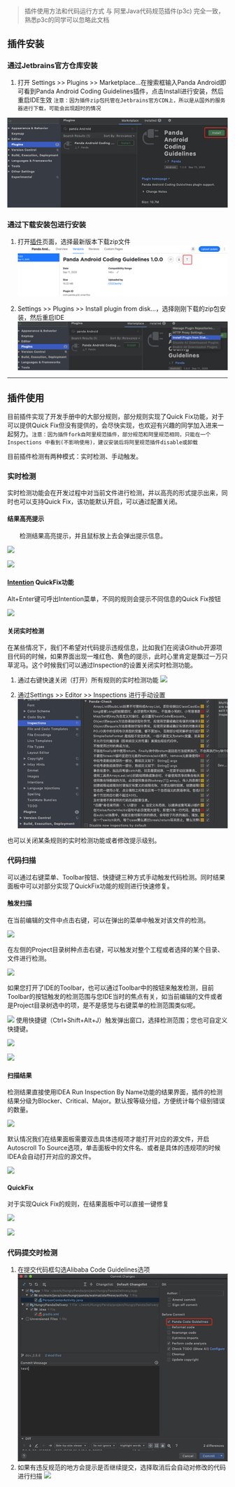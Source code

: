 > 插件使用方法和代码运行方式 与 阿里Java代码规范插件(p3c) 完全一致，熟悉p3c的同学可以忽略此文档

## 插件安装
### 通过Jetbrains官方仓库安装
1. 打开 Settings >> Plugins >> Marketplace...在搜索框输入Panda Android即可看到Panda Android Coding Guidelines插件，点击Install进行安装，然后重启IDE生效 `注意：因为插件zip包托管在Jetbrains官方CDN上，所以是从国外的服务器进行下载，可能会出现超时的情况`

![](images/install_by_net.jpg)

### 通过下载安装包进行安装
1. 打开[插件](https://plugins.jetbrains.com/plugin/15055-panda-android-coding-guidelines/versions)页面，选择最新版本下载zip文件
![](images/plugin_site.jpg)

2. Settings >> Plugins >> Install plugin from disk...，选择刚刚下载的zip包安装，然后重启IDE
![](images/install_by_disk.jpg)


---

## 插件使用

目前插件实现了开发手册中的大部分规则，部分规则实现了Quick Fix功能，对于可以提供Quick Fix但没有提供的，会尽快实现，也欢迎有兴趣的同学加入进来一起努力。`注意：因为插件fork自阿里规范插件，部分规范和阿里规范相同，只能在一个 Inspections 中看到(不影响使用)，建议安装后将阿里规范插件disable或卸载`

目前插件检测有两种模式：实时检测、手动触发。

### 实时检测
实时检测功能会在开发过程中对当前文件进行检测，并以高亮的形式提示出来，同时也可以支持Quick Fix，该功能默认开启，可以通过配置关闭。

#### 结果高亮提示

<p style="text-indent:2em">检测结果高亮提示，并且鼠标放上去会弹出提示信息。</p>

  ![](https://gw.alicdn.com/tfscom/TB17wt3mYsTMeJjSszdXXcEupXa.png)

  ![](https://gw.alicdn.com/tfscom/TB1Rq85ifNNTKJjSspkXXaeWFXa.png)

#### <a href="https://www.jetbrains.com/help/idea/intention-actions.html">Intention</a> QuickFix功能

Alt+Enter键可呼出Intention菜单，不同的规则会提示不同信息的Quick Fix按钮

  ![](https://gw.alicdn.com/tfscom/TB1twLMsOAKL1JjSZFoXXagCFXa.png)

#### 关闭实时检测  
在某些情况下，我们不希望对代码提示违规信息，比如我们在阅读Github开源项目代码的时候，如果界面出现一堆红色、黄色的提示，此时心里肯定是飘过一万只草泥马。这个时候我们可以通过Inspection的设置关闭实时检测功能。
1. 通过右键快速关闭（打开）所有规则的实时检测功能
  ![](https://gw.alicdn.com/tfscom/TB1dBbDe_1z01JjSZFCXXXY.XXa.png)

2. 通过Settings >> Editor >> Inspections 进行手动设置  
![](images/check_rules.jpg)

也可以关闭某条规则的实时检测功能或者修改提示级别。

### 代码扫描

可以通过右键菜单、Toolbar按钮、快捷键三种方式手动触发代码检测。同时结果面板中可以对部分实现了QuickFix功能的规则进行快速修复。

#### 触发扫描
在当前编辑的文件中点击右键，可以在弹出的菜单中触发对该文件的检测。

   ![](https://gw.alicdn.com/tfscom/TB1Wj49mYsTMeJjSszdXXcEupXa.png)

在左侧的Project目录树种点击右键，可以触发对整个工程或者选择的某个目录、文件进行检测。

   ![](https://gw.alicdn.com/tfscom/TB1h_XciWmgSKJjSspiXXXyJFXa.png)

   如果您打开了IDE的Toolbar，也可以通过Toolbar中的按钮来触发检测，目前Toolbar的按钮触发的检测范围与您IDE当时的焦点有关，如当前编辑的文件或者是Project目录树选中的项，是不是感觉与右键菜单的检测范围类似呢。

   ![](https://gw.alicdn.com/tfscom/TB1q3Nfi6uhSKJjSspmXXcQDpXa.png)
   使用快捷键（Ctrl+Shift+Alt+J）触发弹出窗口，选择检测范围；您也可自定义快捷键。

   ![](https://gw.alicdn.com/tfscom/TB1k4uXmYwTMeJjSszfXXXbtFXa.png)

   ![](https://gw.alicdn.com/tfscom/TB1ObqXifxNTKJjy0FjXXX6yVXa.png)

#### 扫描结果  
检测结果直接使用IDEA Run Inspection By Name功能的结果界面，插件的检测结果分级为Blocker、Critical、Major。默认按等级分组，方便统计每个级别错误的数量。

![](https://gw.alicdn.com/tfscom/TB1aC1yifJNTKJjSspoXXc6mpXa.png)


默认情况我们在结果面板需要双击具体违规项才能打开对应的源文件，开启Autoscroll To Source选项，单击面板中的文件名、或者是具体的违规项的时候IDEA会自动打开对应的源文件。

   ![](https://gw.alicdn.com/tfscom/TB1aIixmYsTMeJjy1zcXXXAgXXa.png)

#### QuickFix
对于实现Quick Fix的规则，在结果面板中可以直接一键修复

   ![](https://gw.alicdn.com/tfscom/TB1Kw5Vm3oQMeJjy0FpXXcTxpXa.png)

   ![](https://gw.alicdn.com/tfscom/TB1lHZZiGagSKJjy0FbXXa.mVXa.png)

### 代码提交时检测
1. 在提交代码框勾选Alibaba Code Guidelines选项
   ![](images/commit_checkbox.jpg)
2. 如果有违反规范的地方会提示是否继续提交，选择取消后会自动对修改的代码进行扫描
   ![](https://gw.alicdn.com/tfscom/TB1r5PUXbb85uJjSZFmXXcgsFXa.png)
